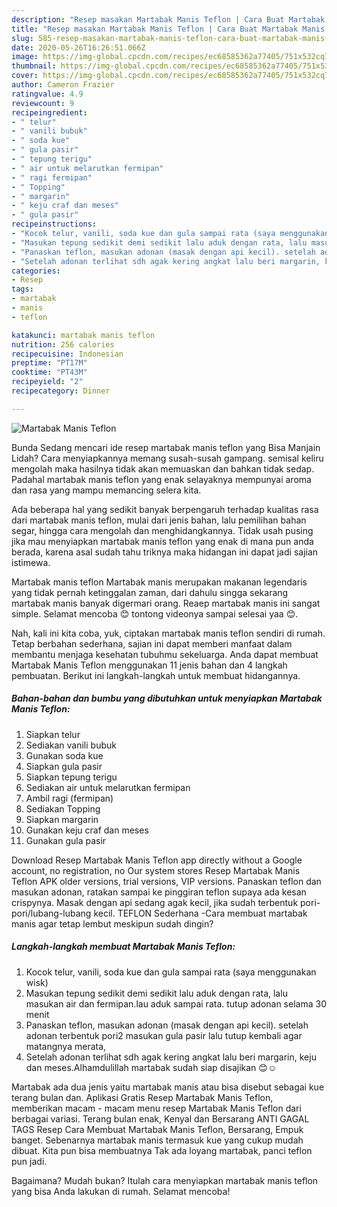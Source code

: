 ```yaml
---
description: "Resep masakan Martabak Manis Teflon | Cara Buat Martabak Manis Teflon Yang Mudah Dan Praktis"
title: "Resep masakan Martabak Manis Teflon | Cara Buat Martabak Manis Teflon Yang Mudah Dan Praktis"
slug: 585-resep-masakan-martabak-manis-teflon-cara-buat-martabak-manis-teflon-yang-mudah-dan-praktis
date: 2020-05-26T16:26:51.066Z
image: https://img-global.cpcdn.com/recipes/ec68585362a77405/751x532cq70/martabak-manis-teflon-foto-resep-utama.jpg
thumbnail: https://img-global.cpcdn.com/recipes/ec68585362a77405/751x532cq70/martabak-manis-teflon-foto-resep-utama.jpg
cover: https://img-global.cpcdn.com/recipes/ec68585362a77405/751x532cq70/martabak-manis-teflon-foto-resep-utama.jpg
author: Cameron Frazier
ratingvalue: 4.9
reviewcount: 9
recipeingredient:
- " telur"
- " vanili bubuk"
- " soda kue"
- " gula pasir"
- " tepung terigu"
- " air untuk melarutkan fermipan"
- " ragi fermipan"
- " Topping"
- " margarin"
- " keju craf dan meses"
- " gula pasir"
recipeinstructions:
- "Kocok telur, vanili, soda kue dan gula sampai rata (saya menggunakan wisk)"
- "Masukan tepung sedikit demi sedikit lalu aduk dengan rata, lalu masukan air dan fermipan.lau aduk sampai rata. tutup adonan selama 30 menit"
- "Panaskan teflon, masukan adonan (masak dengan api kecil). setelah adonan terbentuk pori2 masukan gula pasir lalu tutup kembali agar matangnya merata,"
- "Setelah adonan terlihat sdh agak kering angkat lalu beri margarin, keju dan meses.Alhamdulillah martabak sudah siap disajikan 😊☺️"
categories:
- Resep
tags:
- martabak
- manis
- teflon

katakunci: martabak manis teflon 
nutrition: 256 calories
recipecuisine: Indonesian
preptime: "PT17M"
cooktime: "PT43M"
recipeyield: "2"
recipecategory: Dinner

---
```



![Martabak Manis Teflon](https://img-global.cpcdn.com/recipes/ec68585362a77405/751x532cq70/martabak-manis-teflon-foto-resep-utama.jpg)

Bunda Sedang mencari ide resep martabak manis teflon yang Bisa Manjain Lidah? Cara menyiapkannya memang susah-susah gampang. semisal keliru mengolah maka hasilnya tidak akan memuaskan dan bahkan tidak sedap. Padahal martabak manis teflon yang enak selayaknya mempunyai aroma dan rasa yang mampu memancing selera kita.

Ada beberapa hal yang sedikit banyak berpengaruh terhadap kualitas rasa dari martabak manis teflon, mulai dari jenis bahan, lalu pemilihan bahan segar, hingga cara mengolah dan menghidangkannya. Tidak usah pusing jika mau menyiapkan martabak manis teflon yang enak di mana pun anda berada, karena asal sudah tahu triknya maka hidangan ini dapat jadi sajian istimewa.

Martabak manis teflon Martabak manis merupakan makanan legendaris yang tidak pernah ketinggalan zaman, dari dahulu singga sekarang martabak manis banyak digermari orang. Reaep martabak manis ini sangat simple. Selamat mencoba 😊 tontong videonya sampai selesai yaa 😊.


Nah, kali ini kita coba, yuk, ciptakan martabak manis teflon sendiri di rumah. Tetap berbahan sederhana, sajian ini dapat memberi manfaat dalam membantu menjaga kesehatan tubuhmu sekeluarga. Anda dapat membuat Martabak Manis Teflon menggunakan 11 jenis bahan dan 4 langkah pembuatan. Berikut ini langkah-langkah untuk membuat hidangannya.

<!--inarticleads1-->

##### Bahan-bahan dan bumbu yang dibutuhkan untuk menyiapkan Martabak Manis Teflon:

1. Siapkan  telur
1. Sediakan  vanili bubuk
1. Gunakan  soda kue
1. Siapkan  gula pasir
1. Siapkan  tepung terigu
1. Sediakan  air untuk melarutkan fermipan
1. Ambil  ragi (fermipan)
1. Sediakan  Topping
1. Siapkan  margarin
1. Gunakan  keju craf dan meses
1. Gunakan  gula pasir


Download Resep Martabak Manis Teflon app directly without a Google account, no registration, no Our system stores Resep Martabak Manis Teflon APK older versions, trial versions, VIP versions. Panaskan teflon dan masukan adonan, ratakan sampai ke pinggiran teflon supaya ada kesan crispynya. Masak dengan api sedang agak kecil, jika sudah terbentuk pori-pori/lubang-lubang kecil. TEFLON Sederhana -Cara membuat martabak manis agar tetap lembut meskipun sudah dingin? 

<!--inarticleads2-->

##### Langkah-langkah membuat Martabak Manis Teflon:

1. Kocok telur, vanili, soda kue dan gula sampai rata (saya menggunakan wisk)
1. Masukan tepung sedikit demi sedikit lalu aduk dengan rata, lalu masukan air dan fermipan.lau aduk sampai rata. tutup adonan selama 30 menit
1. Panaskan teflon, masukan adonan (masak dengan api kecil). setelah adonan terbentuk pori2 masukan gula pasir lalu tutup kembali agar matangnya merata,
1. Setelah adonan terlihat sdh agak kering angkat lalu beri margarin, keju dan meses.Alhamdulillah martabak sudah siap disajikan 😊☺️


Martabak ada dua jenis yaitu martabak manis atau bisa disebut sebagai kue terang bulan dan. Aplikasi Gratis Resep Martabak Manis Teflon, memberikan macam - macam menu resep Martabak Manis Teflon dari berbagai variasi. Terang bulan enak, Kenyal dan Bersarang ANTI GAGAL TAGS Resep Cara Membuat Martabak Manis Teflon, Bersarang, Empuk banget. Sebenarnya martabak manis termasuk kue yang cukup mudah dibuat. Kita pun bisa membuatnya Tak ada loyang martabak, panci teflon pun jadi. 

Bagaimana? Mudah bukan? Itulah cara menyiapkan martabak manis teflon yang bisa Anda lakukan di rumah. Selamat mencoba!
